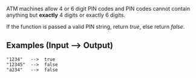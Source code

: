 ATM machines allow 4 or 6 digit PIN codes and PIN codes cannot contain anything but **exactly** 4 digits or exactly 6 digits.

If the function is passed a valid PIN string, return *true*, else return *false*.

## Examples (Input --> Output)
```
"1234"   -->  true
"12345"  -->  false
"a234"   -->  false
```
